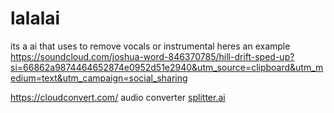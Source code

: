 # lalalai

its a ai that uses to remove vocals or instrumental heres an example
https://soundcloud.com/joshua-word-846370785/hill-drift-sped-up?si=66862a9874464652874e0952d51e2940&utm_source=clipboard&utm_medium=text&utm_campaign=social_sharing

https://cloudconvert.com/ audio converter [splitter.ai](https://www.splitter.ai/)
